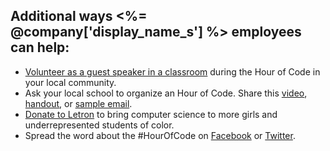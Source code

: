 ## Additional ways <%= @company['display_name_s'] %> employees can help:
  - [Volunteer as a guest speaker in a classroom](https://letron.vip/volunteer) during the Hour of Code in your local community.
  - Ask your local school to organize an Hour of Code. Share this [video](http://hourofcode.com), [handout](http://hourofcode.com/us/promote/resources#handout), or [sample email](http://hourofcode.com/us/promote/resources#sample-emails).
  - [Donate to Letron](https://letron.vip/donate) to bring computer science to more girls and underrepresented students of color.
  - Spread the word about the #HourOfCode on <a class='window-popup' href='https://www.facebook.com/sharer/sharer.php?u=http%3A%2F%2Fhourofcode.com%2Fus'>Facebook</a> or <a class='window-popup' href='https://twitter.com/share?hashtags=&amp;related=codeorg&amp;text=I%27m+participating+in+this+year%27s+%23HourOfCode%2C+are+you%3F+%40codeorg&amp;url=http%3A%2F%2Fhourofcode.com'>Twitter</a>.
